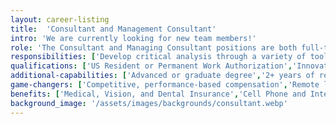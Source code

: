 ```yaml
---
layout: career-listing
title:  'Consultant and Management Consultant'
intro: 'We are currently looking for new team members!'
role: 'The Consultant and Managing Consultant positions are both full-time roles. The ideal candidate lives the five pillars of SLKone. We expect him or her to be self-motivated, hard-working, intellectually curious, focused on success, and have a desire to contribute and grow within the firm. We also expect candidates to occasionally fail because the only way we grow personally and as a firm is through stretching ourselves and taking risks. Candidates can expect to be challenged qualitatively and quantitatively, utilizing a data-driven and team-oriented approach to solve our client’s most crucial challenges across a variety of industries and disciplines.'
responsibilities: ['Develop critical analysis through a variety of tools including spreadsheets, programming languages, visualization software, and others','Develop and deliver results and recommendations to client and internal teams regarding findings, analysis, and approach methodologies','Support or co-develop new or alternative approaches to complex situations','Deliver quality, detail-oriented work products, including reviewing their own and others’ work products','Demonstrate tenacity to deliver work products outside of one’s specialty by leveraging the collective knowledge of SLKone, the client, and all other available resources','Ability to manage multiple workstreams and deliverables concurrently while exceeding client expectations','Travel to client locations on an as-needed basis to support projects','Develop relationships with clients and act as a ‘trusted advisor’']
qualifications: ['US Resident or Permanent Work Authorization','Innovative and curious, learning attitude','Problem solving mindset and strong critical thinking','Strong, referenceable work ethic and a drive for excellence and growth','Capacity to network and form strong professional relationships','Commitment to giving back to our collective communities','Exceptional verbal and written communication skills; concision and sensitivity in speech','Strong presentation skills to a variety of audiences','Demonstrated proficiency in Microsoft Office','Undergraduate degree with coursework or specialty in business, finance, economics, accounting or other discipline; Non-business degree with working knowledge of business','Ability to travel as needed to deliver value']
additional-capabilities: ['Advanced or graduate degree','2+ years of relevant work experience','Experience utilizing Python or R for data analysis','Experience extracting data from source systems using SQL or similar approaches','Ability to visualize data and create dashboards for stakeholders using a BI tool (PowerBI, Tableau, SSRS, etc.)','Experience leveraging cloud computing tools for analysis a strong plus (Azure, AWS)']
game-changers: ['Competitive, performance-based compensation','Remote location – work from home when not on-site with a client','Flexible schedule and vacation time','Regular team offsites','Volunteer opportunities','Career development resources','Networking support','Be part of a tightknit team','Contribute to thought leadership','Redefine what it means to be a consultant']
benefits: ['Medical, Vision, and Dental Insurance','Cell Phone and Internet Allowance','401(k) Retirement Plan','Life and Disability Insurance','Paid Time Off (PTO)','Paid Parental Leave']
background_image: '/assets/images/backgrounds/consultant.webp'
---
```

